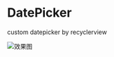# DatePicker
custom datepicker by recyclerview

![效果图](http://o9mhbhxlj.bkt.clouddn.com/datepicker_datepicker.png)